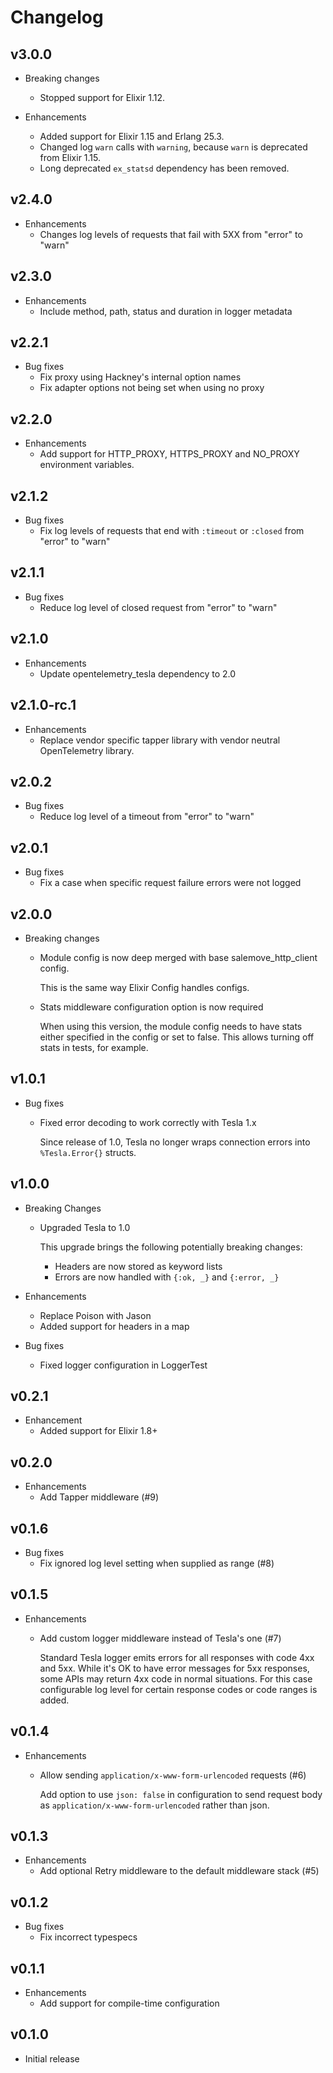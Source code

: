 # Changelog

## v3.0.0
* Breaking changes
    * Stopped support for Elixir 1.12.

* Enhancements
    * Added support for Elixir 1.15 and Erlang 25.3.
    * Changed log `warn` calls with `warning`, because `warn` is deprecated from Elixir 1.15.
    * Long deprecated `ex_statsd` dependency has been removed.

## v2.4.0
* Enhancements
  * Changes log levels of requests that fail with 5XX from "error" to "warn"

## v2.3.0
* Enhancements
    * Include method, path, status and duration in logger metadata

## v2.2.1
* Bug fixes
    * Fix proxy using Hackney's internal option names
    * Fix adapter options not being set when using no proxy

## v2.2.0
  * Enhancements
    * Add support for HTTP_PROXY, HTTPS_PROXY and NO_PROXY environment variables.

## v2.1.2
  * Bug fixes
    * Fix log levels of requests that end with `:timeout` or `:closed` from
      "error" to "warn"

## v2.1.1
  * Bug fixes
    * Reduce log level of closed request from "error" to "warn"

## v2.1.0
  * Enhancements
    * Update opentelemetry_tesla dependency to 2.0

## v2.1.0-rc.1
  * Enhancements
    * Replace vendor specific tapper library with vendor neutral OpenTelemetry library.

## v2.0.2
  * Bug fixes
    * Reduce log level of a timeout from "error" to "warn"

## v2.0.1
  * Bug fixes
    * Fix a case when specific request failure errors were not logged

## v2.0.0
  * Breaking changes
    * Module config is now deep merged with base salemove_http_client config.

      This is the same way Elixir Config handles configs.

    * Stats middleware configuration option is now required

      When using this version, the module config needs to have stats either
      specified in the config or set to false. This allows turning off stats
      in tests, for example.

## v1.0.1
  * Bug fixes
    * Fixed error decoding to work correctly with Tesla 1.x

      Since release of 1.0, Tesla no longer wraps connection errors into
      `%Tesla.Error{}` structs.

## v1.0.0
  * Breaking Changes
    * Upgraded Tesla to 1.0

      This upgrade brings the following potentially breaking changes:

      - Headers are now stored as keyword lists
      - Errors are now handled with `{:ok, _}` and `{:error, _}`

  * Enhancements
    * Replace Poison with Jason
    * Added support for headers in a map

  * Bug fixes
    * Fixed logger configuration in LoggerTest

## v0.2.1

  * Enhancement
    * Added support for Elixir 1.8+

## v0.2.0

  * Enhancements
    * Add Tapper middleware (#9)

## v0.1.6

  * Bug fixes
    * Fix ignored log level setting when supplied as range (#8)

## v0.1.5

  * Enhancements
    * Add custom logger middleware instead of Tesla's one (#7)

      Standard Tesla logger emits errors for all responses with code
      4xx and 5xx. While it's OK to have error messages for 5xx responses,
      some APIs may return 4xx code in normal situations. For this case
      configurable log level for certain response codes or code ranges
      is added.

## v0.1.4

  * Enhancements
    * Allow sending `application/x-www-form-urlencoded` requests (#6)

      Add option to use `json: false` in configuration to send request
      body as `application/x-www-form-urlencoded` rather than json.

## v0.1.3

  * Enhancements
    * Add optional Retry middleware to the default middleware stack (#5)

## v0.1.2

  * Bug fixes
    * Fix incorrect typespecs

## v0.1.1

  * Enhancements
    * Add support for compile-time configuration

## v0.1.0

  * Initial release
